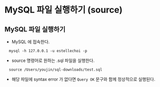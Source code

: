 # MySQL 파일 실행하기 (source)

## MySQL 파일 실행하기
  -  MySQL 에 접속한다.
  ```
    mysql -h 127.0.0.1 -u estellechoi -p
  ```

  - source 명령어로 원하는 .sql 파일을 실행한다.
  ```
    source /Users/youjin/sql-downloads/test.sql
  ```

  - 해당 파일에 syntax error 가 없다면 `Query OK` 문구와 함께 정상적으로 실행된다. 
